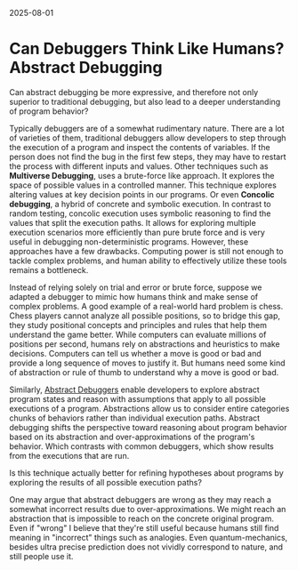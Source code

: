 2025-08-01
# Can Debuggers Think Like Humans? Abstract Debugging

Can abstract debugging be more expressive, and therefore not only superior to traditional debugging, but also lead to a deeper understanding of program behavior?

Typically debuggers are of a somewhat rudimentary nature. There are a lot of varieties of them, traditional debuggers allow developers to step through the execution of a program and inspect the contents of variables. If the person does not find the bug in the first few steps, they may have to restart the process with different inputs and values. Other techniques such as **Multiverse Debugging**, uses a brute-force like approach. It explores the space of possible values in a controlled manner. This technique explores altering values at key decision points in our programs. Or even **Concolic debugging**, a hybrid of concrete and symbolic execution. In contrast to random testing, concolic execution uses symbolic reasoning to find the values that split the execution paths. It allows for exploring multiple execution scenarios more efficiently than pure brute force and is very useful in debugging non-deterministic programs. However, these approaches have a few drawbacks. Computing power is still not enough to tackle complex problems, and human ability to effectively utilize these tools remains a bottleneck.  


Instead of relying solely on trial and error or brute force, suppose we adapted a debugger to mimic how humans think and make sense of complex problems. A good example of a real-world hard problem is chess. Chess players cannot analyze all possible positions, so to bridge this gap, they study positional concepts and principles and rules that help them understand the game better. While computers can evaluate millions of positions per second, humans rely on abstractions and heuristics to make decisions. Computers can tell us whether a move is good or bad and provide a long sequence of moves to justify it. But humans need some kind of abstraction or rule of thumb to understand why a move is good or bad.

Similarly, [Abstract Debuggers](https://dl.acm.org/doi/10.1145/3689492.3690053) enable developers to explore abstract program states and reason with assumptions that apply to all possible executions of a program. Abstractions allow us to consider entire categories chunks of behaviors rather than individual execution paths. Abstract debugging shifts the perspective toward reasoning about program behavior based on its abstraction and over-approximations of the program's behavior. Which contrasts with common debuggers, which show results from the executions that are run.


Is this technique actually better for refining hypotheses about programs by exploring the results of all possible execution paths? 


One may argue that abstract debuggers are wrong as they may reach a somewhat incorrect results due to over-approximations. We might reach an abstraction that is impossible to reach on the concrete original program. Even if "wrong" I believe that they're still useful because humans still find meaning in "incorrect" things such as analogies. Even quantum-mechanics, besides ultra precise prediction does not vividly correspond to nature, and still people use it.
